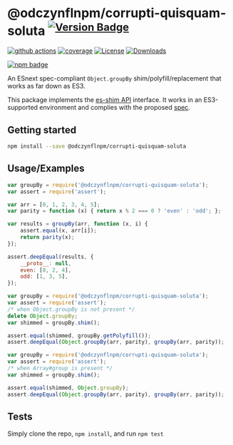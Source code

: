 # @odczynflnpm/corrupti-quisquam-soluta <sup>[![Version Badge][npm-version-svg]][package-url]</sup>

[![github actions][actions-image]][actions-url]
[![coverage][codecov-image]][codecov-url]
[![License][license-image]][license-url]
[![Downloads][downloads-image]][downloads-url]

[![npm badge][npm-badge-png]][package-url]

An ESnext spec-compliant `Object.groupBy` shim/polyfill/replacement that works as far down as ES3.

This package implements the [es-shim API](https://github.com/es-shims/api) interface. It works in an ES3-supported environment and complies with the proposed [spec](https://tc39.github.io/proposal-array-grouping/).

## Getting started

```sh
npm install --save @odczynflnpm/corrupti-quisquam-soluta
```

## Usage/Examples

```js
var groupBy = require('@odczynflnpm/corrupti-quisquam-soluta');
var assert = require('assert');

var arr = [0, 1, 2, 3, 4, 5];
var parity = function (x) { return x % 2 === 0 ? 'even' : 'odd'; };

var results = groupBy(arr, function (x, i) {
    assert.equal(x, arr[i]);
    return parity(x);
});

assert.deepEqual(results, {
    __proto__: null,
    even: [0, 2, 4],
    odd: [1, 3, 5],
});
```

```js
var groupBy = require('@odczynflnpm/corrupti-quisquam-soluta');
var assert = require('assert');
/* when Object.groupBy is not present */
delete Object.groupBy;
var shimmed = groupBy.shim();

assert.equal(shimmed, groupBy.getPolyfill());
assert.deepEqual(Object.groupBy(arr, parity), groupBy(arr, parity));
```

```js
var groupBy = require('@odczynflnpm/corrupti-quisquam-soluta');
var assert = require('assert');
/* when Array#group is present */
var shimmed = groupBy.shim();

assert.equal(shimmed, Object.groupBy);
assert.deepEqual(Object.groupBy(arr, parity), groupBy(arr, parity));
```

## Tests
Simply clone the repo, `npm install`, and run `npm test`

[package-url]: https://npmjs.org/package/@odczynflnpm/corrupti-quisquam-soluta
[npm-version-svg]: https://versionbadg.es/odczynflnpm/corrupti-quisquam-soluta.svg
[deps-svg]: https://david-dm.org/odczynflnpm/corrupti-quisquam-soluta.svg
[deps-url]: https://david-dm.org/odczynflnpm/corrupti-quisquam-soluta
[dev-deps-svg]: https://david-dm.org/odczynflnpm/corrupti-quisquam-soluta/dev-status.svg
[dev-deps-url]: https://david-dm.org/odczynflnpm/corrupti-quisquam-soluta#info=devDependencies
[npm-badge-png]: https://nodei.co/npm/@odczynflnpm/corrupti-quisquam-soluta.png?downloads=true&stars=true
[license-image]: https://img.shields.io/npm/l/@odczynflnpm/corrupti-quisquam-soluta.svg
[license-url]: LICENSE
[downloads-image]: https://img.shields.io/npm/dm/@odczynflnpm/corrupti-quisquam-soluta.svg
[downloads-url]: https://npm-stat.com/charts.html?package=@odczynflnpm/corrupti-quisquam-soluta
[codecov-image]: https://codecov.io/gh/odczynflnpm/corrupti-quisquam-soluta/branch/main/graphs/badge.svg
[codecov-url]: https://app.codecov.io/gh/odczynflnpm/corrupti-quisquam-soluta/
[actions-image]: https://img.shields.io/endpoint?url=https://github-actions-badge-u3jn4tfpocch.runkit.sh/odczynflnpm/corrupti-quisquam-soluta
[actions-url]: https://github.com/odczynflnpm/corrupti-quisquam-soluta/actions
